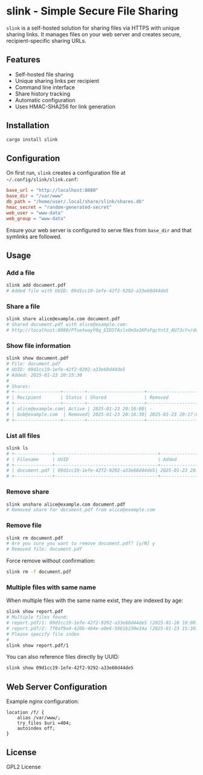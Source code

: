 # slink - Simple Secure File Sharing

`slink` is a self-hosted solution for sharing files via HTTPS with unique sharing links. It manages files on your web server and creates secure, recipient-specific sharing URLs.

## Features

- Self-hosted file sharing
- Unique sharing links per recipient
- Command line interface
- Share history tracking
- Automatic configuration
- Uses HMAC-SHA256 for link generation

## Installation

```bash
cargo install slink
```

## Configuration

On first run, `slink` creates a configuration file at `~/.config/slink/slink.conf`:

```toml
base_url = "http://localhost:8080"
base_dir = "/var/www"
db_path = "/home/user/.local/share/slink/shares.db"
hmac_secret = "random-generated-secret"
web_user = "www-data"
web_group = "www-data"
```

Ensure your web server is configured to serve files from `base_dir` and that symlinks are followed.

## Usage

### Add a file
```bash
slink add document.pdf
# Added file with UUID: 09d1cc19-1efe-42f2-9292-a33e60d44de5
```

### Share a file
```bash
slink share alice@example.com document.pdf
# Shared document.pdf with alice@example.com:
# http://localhost:8080/PTuetwayY0q_EID5TAslxOm3a1KPaFqcYnt3_AU73cY=/document.pdf
```

### Show file information
```bash
slink show document.pdf
# File: document.pdf
# UUID: 09d1cc19-1efe-42f2-9292-a33e60d44de5
# Added: 2025-01-23 20:15:30
# 
# Shares:
# +-----------------+--------+---------------------+---------------------+--------------------------------------------------------+
# | Recipient       | Status | Shared              | Removed            | URL                                                     |
# +-----------------+--------+---------------------+---------------------+--------------------------------------------------------+
# | alice@example.com| Active | 2025-01-23 20:16:00| -                  | http://localhost:8080/PTuetwayY0q.../document.pdf       |
# | bob@example.com  | Removed| 2025-01-23 20:16:30| 2025-01-23 20:17:00| http://localhost:8080/KJh8h7G6f5.../document.pdf        |
# +-----------------+--------+---------------------+---------------------+--------------------------------------------------------+
```

### List all files
```bash
slink ls
# +--------------+--------------------------------------+---------------------+---------------+
# | Filename     | UUID                                 | Added               | Active Shares |
# +--------------+--------------------------------------+---------------------+---------------+
# | document.pdf | 09d1cc19-1efe-42f2-9292-a33e60d44de5| 2025-01-23 20:15:30| 1               |
# +--------------+--------------------------------------+---------------------+---------------+
```

### Remove share
```bash
slink unshare alice@example.com document.pdf
# Removed share for document.pdf from alice@example.com
```

### Remove file
```bash
slink rm document.pdf
# Are you sure you want to remove document.pdf? [y/N] y
# Removed file: document.pdf
```

Force remove without confirmation:
```bash
slink rm -f document.pdf
```

### Multiple files with same name
When multiple files with the same name exist, they are indexed by age:
```bash
slink show report.pdf
# Multiple files found:
# report.pdf/1: 09d1cc19-1efe-42f2-9292-a33e60d44de5 (2025-01-20 10:00:00)
# report.pdf/2: 7f8af9a4-420b-464e-a0e6-5861b230e34a (2025-01-23 15:30:00)
# Please specify file index
#
slink show report.pdf/1
```

You can also reference files directly by UUID:
```bash
slink show 09d1cc19-1efe-42f2-9292-a33e60d44de5
```

## Web Server Configuration

Example nginx configuration:
```nginx
location /f/ {
    alias /var/www/;
    try_files $uri =404;
    autoindex off;
}
```

## License

GPL2 License
